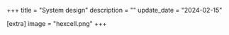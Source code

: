 +++
title = "System design"
description = ""
update_date = "2024-02-15"

[extra]
image = "hexcell.png"
+++
